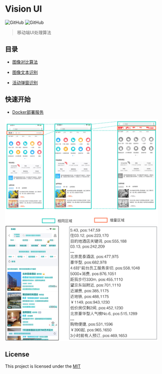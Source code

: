 # Vision UI

![GitHub](https://img.shields.io/badge/Python-3.6-blue)
![GitHub](https://img.shields.io/github/license/Meituan-Dianping/vision-diff)

> 移动端UI处理算法

## 目录

* [图像对比算法](resources/vision_diff_en.md)

* [图像文本识别](resources/vision_text.md)

* [活动弹窗识别](https://github.com/Meituan-Dianping/vision)


## 快速开始

* [Docker部署服务](resources/container_service.md)


<img width="600" src="./image/image_6.png"/>

<img width="600" src="./image/vision_text_1.png"/>


## License

This project is licensed under the [MIT](./LICENSE) 


